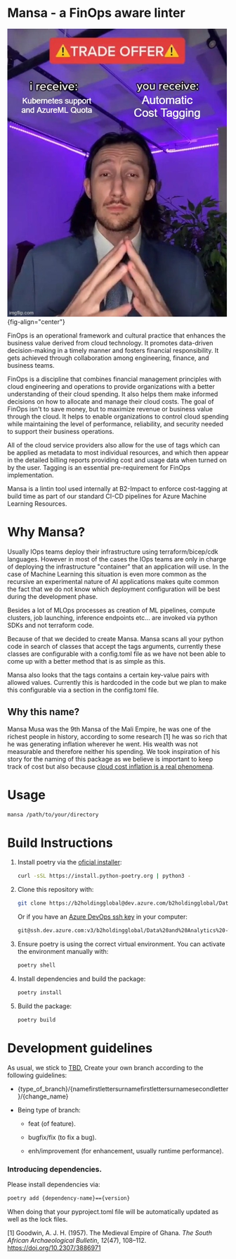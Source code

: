 # Mansa - a FinOps aware linter

![image.jpg](./docs/images/meme.jpg){fig-align="center"}

FinOps is an operational framework and cultural practice that enhances the business value derived from cloud technology. It promotes data-driven decision-making in a timely manner and fosters financial responsibility. It gets achieved through collaboration among engineering, finance, and business teams.

FinOps is a discipline that combines financial management principles with cloud engineering and operations to provide organizations with a better understanding of their cloud spending. It also helps them make informed decisions on how to allocate and manage their cloud costs. The goal of FinOps isn't to save money, but to maximize revenue or business value through the cloud. It helps to enable organizations to control cloud spending while maintaining the level of performance, reliability, and security needed to support their business operations.

All of the cloud service providers also allow for the use of tags which can be applied as metadata to most individual resources, and which then appear in the detailed billing reports providing cost and usage data when turned on by the user. Tagging is an essential pre-requirement for FinOps implementation.

Mansa is a lintin tool used internally at B2-Impact to enforce cost-tagging at build time as part of our standard CI-CD pipelines for Azure Machine Learning Resources.

# Why Mansa?

Usually IOps teams deploy their infrastructure using terraform/bicep/cdk languages. However in most of the cases the IOps teams are only in charge of deploying the infrastructure "container" that an application will use. In the case of Machine Learning this situation is even more common as the recursive an experimental nature of AI applications makes quite common the fact that we do not know which deployment configuration will be best during the development phase.

Besides a lot of MLOps processes as creation of ML pipelines, compute clusters, job launching, inference endpoints etc... are invoked via python SDKs and not terraform code.

Because of that we decided to create Mansa. Mansa scans all your python code in search of classes that accept the tags arguments, currently these classes are configurable with a config.toml file as we have not been able to come up with a better method that is as simple as this.

Mansa also looks that the tags contains a certain key-value pairs with allowed values. Currently this is hardcoded in the code but we plan to make this configurable via a section in the config.toml file.

## Why this name?

Mansa Musa was the 9th Mansa of the Mali Empire, he was one of the richest people in history, according to some research \[1\] he was so rich that he was generating inflation wherever he went. His wealth was not measurable and therefore neither his spending. We took inspiration of his story for the naming of this package as we believe is important to keep track of cost but also because [cloud cost inflation is a real phenomena](https://www.techtarget.com/searchcio/news/366570542/Cloud-costs-continue-to-rise-in-2024#:~:text=The%20cloud%20inflation%20trend%20looks,pattern%20of%20rising%20cloud%20costs.).

# Usage

``` bash
mansa /path/to/your/directory
```

# Build Instructions

1.  Install poetry via the [oficial installer](https://python-poetry.org/docs/#installing-with-the-official-installer):

    ``` bash
    curl -sSL https://install.python-poetry.org | python3 -
    ```

2.  Clone this repository with:

    ``` bash
    git clone https://b2holdingglobal@dev.azure.com/b2holdingglobal/Data%20and%20Analytics%20-%20Internal/_git/dna-mansa
    ```

    Or if you have an [Azure DevOps ssh key](https://learn.microsoft.com/en-us/azure/devops/repos/git/use-ssh-keys-to-authenticate?view=azure-devops) in your computer:

    ``` bash
    git@ssh.dev.azure.com:v3/b2holdingglobal/Data%20and%20Analytics%20-%20Internal/dna-mansa
    ```

3.  Ensure poetry is using the correct virtual environment. You can activate the environment manually with:

    ``` bash
    poetry shell
    ```

4.  Install dependencies and build the package:

    ``` bash
    poetry install
    ```

5.  Build the package:

    ``` bash
    poetry build
    ```

# Development guidelines

As usual, we stick to [TBD](https://trunkbaseddevelopment.com/), Create your own branch according to the following guidelines:

-   {type_of_branch}/{namefirstlettersurnamefirstlettersurnamesecondletter}/{change_name}

-   Being type of branch:

    -   feat (of feature).

    -   bugfix/fix (to fix a bug).

    -   enh/improvement (for enhancement, usually runtime performance).

### Introducing dependencies.

Please install dependencies via:

``` bash
poetry add {dependency-name}=={version}
```

When doing that your pyproject.toml file will be automatically updated as well as the lock files.

\[1\] Goodwin, A. J. H. (1957). The Medieval Empire of Ghana. *The South African Archaeological Bulletin*, *12*(47), 108–112. https://doi.org/10.2307/3886971